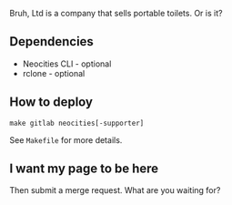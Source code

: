 Bruh, Ltd is a company that sells portable toilets. Or is it?

## Dependencies

* Neocities CLI - optional
* rclone - optional

## How to deploy

```
make gitlab neocities[-supporter]
```

See `Makefile` for more details.

## I want my page to be here

Then submit a merge request. What are you waiting for?
